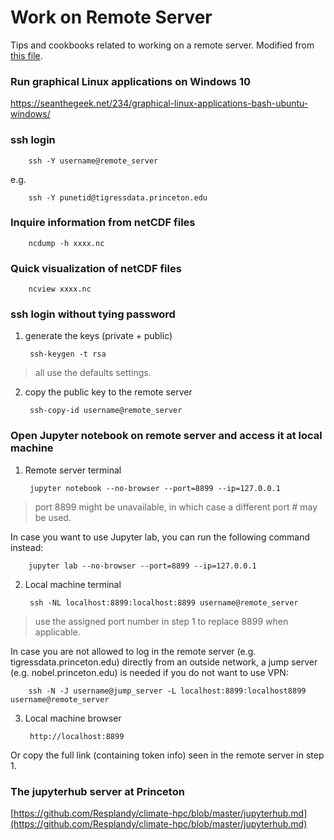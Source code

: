 # Work on Remote Server
Tips and cookbooks related to working on a remote server. Modified from [this file](https://github.com/wy2136/learnPython/blob/master/get_started.md).

### Run graphical Linux applications on Windows 10
https://seanthegeek.net/234/graphical-linux-applications-bash-ubuntu-windows/

### ssh login

        ssh -Y username@remote_server
       
e.g. 
        
        ssh -Y punetid@tigressdata.princeton.edu

### Inquire information from netCDF files

        ncdump -h xxxx.nc

### Quick visualization of netCDF files

        ncview xxxx.nc


### ssh login without tying password
1. generate the keys (private + public)

        ssh-keygen -t rsa
> all use the defaults settings.

2. copy the  public key to the remote server

        ssh-copy-id username@remote_server

### Open Jupyter notebook on remote server and access it at local machine
1. Remote server terminal

        jupyter notebook --no-browser --port=8899 --ip=127.0.0.1
> port 8899 might be unavailable, in which case a different port # may be used.

In case you want to use Jupyter lab, you can run the following command instead:

        jupyter lab --no-browser --port=8899 --ip=127.0.0.1


2. Local machine terminal

        ssh -NL localhost:8899:localhost:8899 username@remote_server
> use the assigned port number in step 1 to replace 8899 when applicable.

In case you are not allowed to log in the remote server (e.g. tigressdata.princeton.edu) directly from an outside network, a jump server (e.g. nobel.princeton.edu) is needed if you do not want to use VPN:

        ssh -N -J username@jump_server -L localhost:8899:localhost8899 username@remote_server

3. Local machine browser

        http://localhost:8899
  
Or copy the full link (containing token info) seen in the remote server in step 1.

### The jupyterhub server at Princeton
[https://github.com/Resplandy/climate-hpc/blob/master/jupyterhub.md](https://github.com/Resplandy/climate-hpc/blob/master/jupyterhub.md)
